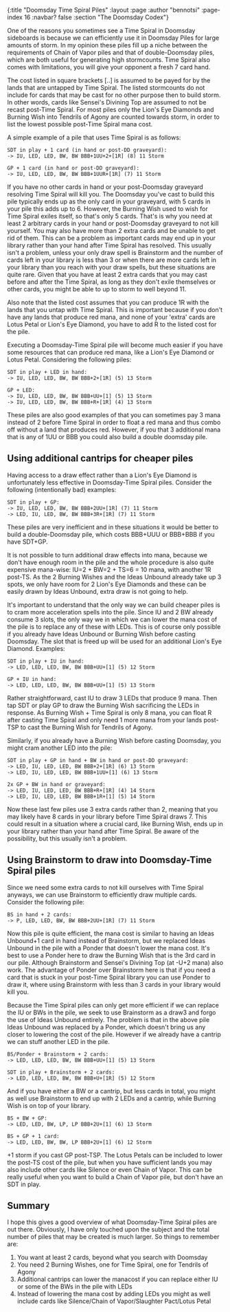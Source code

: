 {:title "Doomsday Time Spiral Piles"
 :layout :page
 :author "bennotsi"
 :page-index 16
 :navbar? false
 :section "The Doomsday Codex"}

One of the reasons you sometimes see a Time Spiral in Doomsday 
sideboards is because we can efficiently use it in Doomsday Piles for 
large amounts of storm. In my opinion these piles fill up a niche 
between the requirements of Chain of Vapor piles and that of 
double-Doomsday piles, which are both useful for generating high 
stormcounts. Time Spiral also comes with limitations, you will give your 
opponent a fresh 7 card hand.

The cost listed in square brackets [..] is assumed to be payed for by 
the lands that are untapped by Time Spiral. The listed stormcounts do 
not include for cards that may be cast for no other purpose then to 
build storm. In other words, cards like Sensei's Divining Top are 
assumed to not be recast post-Time Spiral. For most piles only the 
Lion's Eye Diamonds and Burning Wish into Tendrils of Agony are counted 
towards storm, in order to list the lowest possible post-Time Spiral 
mana cost.

A simple example of a pile that uses Time Spiral is as follows:
```
SDT in play + 1 card (in hand or post-DD graveyard):
-> IU, LED, LED, BW, BW BBB+1UU+2+[1R] (8) 11 Storm

GP + 1 card (in hand or post-DD graveyard):
-> IU, LED, LED, BW, BW BBB+1UUR+[1R] (7) 11 Storm
```

If you have no other cards in hand or your post-Doomsday graveyard 
resolving Time Spiral will kill you. The Doomsday you've cast to build 
this pile typically ends up as the only card in your graveyard, with 5 
cards in your pile this adds up to 6. However, the Burning Wish used to 
wish for Time Spiral exiles itself, so that's only 5 cards. That's is 
why you need at least 2 arbitrary cards in your hand or post-Doomsday 
graveyard to not kill yourself. You may also have more than 2 extra 
cards and be unable to get rid of them. This can be a problem as 
important cards may end up in your library rather than your hand after 
Time Spiral has resolved. This usually isn't a problem, unless your only 
draw spell is Brainstorm and the number of cards left in your library is 
less than 3 or when there are more cards left in your library than you 
reach with your draw spells, but these situations are quite rare. Given 
that you have at least 2 extra cards that you may cast before and after 
the Time Spiral, as long as they don't exile themselves or other cards, 
you might be able to up to storm to well beyond 11.

Also note that the listed cost assumes that you can produce 1R with the 
lands that you untap with Time Spiral. This is important because if you 
don't have any lands that produce red mana, and none of your 'extra' 
cards are Lotus Petal or Lion's Eye Diamond, you have to add R to the 
listed cost for the pile.

Executing a Doomsday-Time Spiral pile will become much easier if you 
have some resources that can produce red mana, like a Lion's Eye Diamond 
or Lotus Petal. Considering the following piles:
```
SDT in play + LED in hand:
-> IU, LED, LED, BW, BW BBB+2+[1R] (5) 13 Storm

GP + LED:
-> IU, LED, LED, BW, BW BBB+UU+[1] (5) 13 Storm
-> IU, LED, LED, BW, BW BBB+R+[1R] (4) 13 Storm
```

These piles are also good examples of that you can sometimes pay 3 mana 
instead of 2 before Time Spiral in order to float a red mana and thus 
combo off without a land that produces red. However, if you that 3 
additional mana that is any of 1UU or BBB you could also build a double 
doomsday pile.

## Using additional cantrips for cheaper piles

Having access to a draw effect rather than a Lion's Eye Diamond is 
unfortunately less effective in Doomsday-Time Spiral piles. Consider the 
following (intentionally bad) examples:
```
SDT in play + GP:
-> IU, LED, LED, BW, BW BBB+2UU+[1R] (7) 11 Storm
-> LED, IU, LED, BW, BW BBB+3R+[1R] (7) 11 Storm
```

These piles are very inefficient and in these situations it would be 
better to build a double-Doomsday pile, which costs BBB+UUU or BBB+BBB 
if you have SDT+GP.

It is not possible to turn additional draw effects into mana, because we 
don't have enough room in the pile and the whole procedure is also quite 
expensive mana-wise: IU=2 + BW=2 + TS=6 = 10 mana, with another 1R 
post-TS. As the 2 Burning Wishes and the Ideas Unbound already take up 3 
spots, we only have room for 2 Lion's Eye Diamonds and these can be 
easily drawn by Ideas Unbound, extra draw is not going to help.

It's important to understand that the only way we can build cheaper 
piles is to cram more acceleration spells into the pile. Since IU and 2 
BW already consume 3 slots, the only way we in which we can lower the 
mana cost of the pile is to replace any of these with LEDs. This is of 
course only possible if you already have Ideas Unbound or Burning Wish 
before casting Doomsday. The slot that is freed up will be used for an 
additional Lion's Eye Diamond. Examples:

```
SDT in play + IU in hand:
-> LED, LED, LED, BW, BW BBB+UU+[1] (5) 12 Storm

GP + IU in hand:
-> LED, LED, LED, BW, BW BBB+UU+[1] (5) 13 Storm
```

Rather straightforward, cast IU to draw 3 LEDs that produce 9 mana. Then 
tap SDT or play GP to draw the Burning Wish sacrificing the LEDs in 
response. As Burning Wish + Time Spiral is only 8 mana, you can float R 
after casting Time Spiral and only need 1 more mana from your lands 
post-TSP to cast the Burning Wish for Tendrils of Agony.

Similarly, if you already have a Burning Wish before casting Doomsday, 
you might cram another LED into the pile:
```
SDT in play + GP in hand + BW in hand or post-DD graveyard:
-> LED, IU, LED, LED, BW BBB+2+[1R] (6) 13 Storm
-> LED, IU, LED, LED, BW BBB+1UU+[1] (6) 13 Storm

2x GP + BW in hand or graveyard:
-> LED, IU, LED, LED, BW BBB+R+[1R] (4) 14 Storm
-> LED, IU, LED, LED, BW BBB+1R+[1] (5) 14 Storm
```

Now these last few piles use 3 extra cards rather than 2, meaning that 
you may likely have 8 cards in your library before Time Spiral draws 7. 
This could result in a situation where a crucial card, like Burning 
Wish, ends up in your library rather than your hand after Time Spiral. 
Be aware of the possibility, but this usually isn't a problem.

## Using Brainstorm to draw into Doomsday-Time Spiral piles

Since we need some extra cards to not kill ourselves with Time Spiral 
anyways, we can use Brainstorm to efficiently draw multiple cards. 
Consider the following pile:
```
BS in hand + 2 cards:
-> P, LED, LED, BW, BW BBB+2UU+[1R] (7) 11 Storm
```

Now this pile is quite efficient, the mana cost is similar to having an 
Ideas Unbound+1 card in hand instead of Brainstorm, but we replaced 
Ideas Unbound in the pile with a Ponder that doesn't lower the mana 
cost. It's best to use a Ponder here to draw the Burning Wish that is 
the 3rd card in our pile. Although Brainstorm and Sensei's Divining Top 
(at -U+2 mana) also work. The advantage of Ponder over Brainstorm here 
is that if you need a card that is stuck in your post-Time Spiral 
library you can use Ponder to draw it, where using Brainstorm with less 
than 3 cards in your library would kill you.

Because the Time Spiral piles can only get more efficient if we can 
replace the IU or BWs in the pile, we seek to use Brainstorm as a draw3 
and forgo the use of Ideas Unbound entirely. The problem is that in the 
above pile Ideas Unbound was replaced by a Ponder, which doesn't bring 
us any closer to lowering the cost of the pile. However if we already 
have a cantrip we can stuff another LED in the pile.
```
BS/Ponder + Brainstorm + 2 cards:
-> LED, LED, LED, BW, BW BBB+UU+[1] (5) 13 Storm

SDT in play + Brainstorm + 2 cards:
-> LED, LED, LED, BW, BW BBB+U+[1R] (5) 12 Storm
```

And if you have either a BW or a cantrip, but less cards in total, you 
might as well use Brainstorm to end up with 2 LEDs and a cantrip, while 
Burning Wish is on top of your library.
```
BS + BW + GP:
-> LED, LED, BW, LP, LP BBB+2U+[1] (6) 13 Storm

BS + GP + 1 card:
-> LED, LED, BW, BW, LP BBB+2U+[1] (6) 12 Storm
```
+1 storm if you cast GP post-TSP. The Lotus Petals can be included to 
lower the post-TS cost of the pile, but when you have sufficient lands 
you may also include other cards like Silence or even Chain of Vapor. 
This can be really useful when you want to build a Chain of Vapor pile, 
but don't have an SDT in play.

## Summary

I hope this gives a good overview of what Doomsday-Time Spiral piles are 
out there. Obviously, I have only touched upon the subject and the total 
number of piles that may be created is much larger. So things to 
remember are:
1. You want at least 2 cards, beyond what you search with Doomsday
2. You need 2 Burning Wishes, one for Time Spiral, one for Tendrils of Agony
3. Additional cantrips can lower the manacost if you can replace either IU or some of the BWs in the pile with LEDs
4. Instead of lowering the mana cost by adding LEDs you might as well include cards like Silence/Chain of Vapor/Slaughter Pact/Lotus Petal
